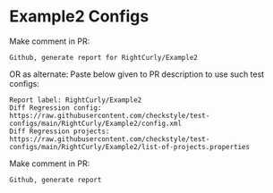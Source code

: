 # Example2 Configs
Make comment in PR:
```
Github, generate report for RightCurly/Example2
```
OR as alternate:
Paste below given to PR description to use such test configs:
```
Report label: RightCurly/Example2
Diff Regression config: https://raw.githubusercontent.com/checkstyle/test-configs/main/RightCurly/Example2/config.xml
Diff Regression projects: https://raw.githubusercontent.com/checkstyle/test-configs/main/RightCurly/Example2/list-of-projects.properties
```
Make comment in PR:
```
Github, generate report
```
